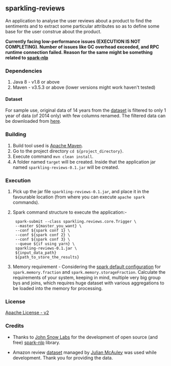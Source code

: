 ## sparkling-reviews

An application to analyse the user reviews about a product to find the sentiments and to extract some particular 
attributes so as to define some base for the user construe about the product.

**Currently facing low-performance issues (EXECUTION IS NOT COMPLETING). Number of issues like GC overhead exceeded, and RPC runtime connection failed. 
Reason for the same might be something related to [spark-nlp](https://github.com/JohnSnowLabs/spark-nlp)**

### Dependencies

1. Java 8 - v1.8 or above
2. Maven - v3.5.3 or above (lower versions might work haven't tested)

#### Dataset

For sample use, original data of 14 years from the [dataset](http://jmcauley.ucsd.edu/data/amazon/) is filtered to 
only 1 year of data (of 2014 only) with few columns renamed. The filtered data can be downloaded from [here](https://drive.google.com/open?id=1wy49uyiPYpQkVlYtOR8OlXSx9va2EP5s).

### Building

1. Build tool used is [Apache Maven](http://maven.apache.org/).
2. Go to the project directory `cd ${project_directory}`.
3. Execute command `mvn clean install`.
4. A folder named `target` will be created. Inside that the application jar named `sparkling-reviews-0.1.jar` will be created.

### Execution

1. Pick up the jar file `sparkling-reviews-0.1.jar`, and place it in the favourable location 
(from where you can execute `apache spark` commands).
2. Spark command structure to execute the application:-

        
        spark-submit --class sparkling.reviews.core.Trigger \
        --master ${master_you_want} \
        --conf ${spark conf 1} \
        --conf ${spark conf 2} \
        --conf ${spark conf 3} \
        --queue ${if using yarn} \
        sparkling-reviews-0.1.jar \
        ${input_data_path}
        ${path_to_store_the_results}
        
3. Memory requirement - Considering the [spark default configuration](https://people.apache.org/~pwendell/spark-nightly/spark-master-docs/latest/configuration.html) 
for `spark.memory.fraction` and `spark.memory.storageFraction`. Calculate the requirements of your system, keeping in mind, 
multiple very big group bys and joins, which requires huge dataset with various aggregations to be loaded 
into the memory for processing.

### License

[Apache License - v2](https://github.com/Pratik-Barhate/sparkling-reviews/blob/master/LICENSE)

### Credits

* Thanks to [John Snow Labs](https://github.com/JohnSnowLabs) for the development of open source (and free)
[spark-nlp](https://github.com/JohnSnowLabs/spark-nlp) library.

* Amazon review [dataset](http://jmcauley.ucsd.edu/data/amazon/) managed by [Julian McAuley](http://cseweb.ucsd.edu/~jmcauley/) 
was used while development. Thank you for providing the data.
